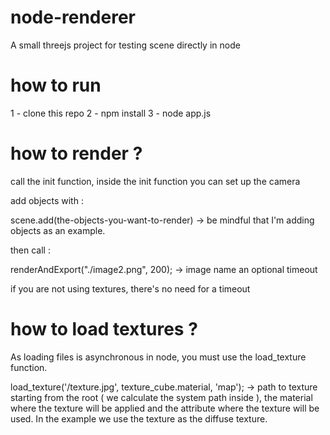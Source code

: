 # node-renderer
A small threejs project for testing scene directly in node


# how to run

1 - clone this repo
2 - npm install
3 - node app.js

# how to render ? 

call the init function, inside the init function you can set up the camera

add objects with : 

scene.add(the-objects-you-want-to-render) -> be mindful that I'm adding objects as an example.

then call :

renderAndExport("./image2.png", 200); -> image name an optional timeout

if you are not using textures, there's no need for a timeout

# how to load textures ? 

As loading files is asynchronous in node, you must use the load_texture function.

load_texture('/texture.jpg', texture_cube.material, 'map'); -> path to texture starting from the root ( we calculate the system path inside ), the material where the texture will be applied and the attribute where the texture will be used. In the example we use the texture as the diffuse texture.



